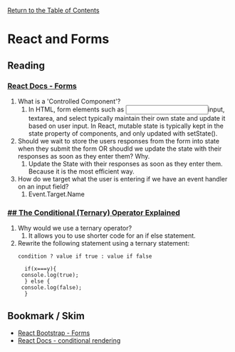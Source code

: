 [Return to the Table of Contents](README.md)

# React and Forms

## Reading

### [React Docs - Forms](https://reactjs.org/docs/forms.html)

1. What is a 'Controlled Component'?
   1. In HTML, form elements such as <input>input, textarea, and select typically maintain their own state and update it based on user input. In React, mutable state is typically kept in the state property of components, and only updated with setState().
2. Should we wait to store the users responses from the form into state when they submit the form OR shoudld we update the state with their responses as soon as they enter them? Why.
   1. Update the State with their responses as soon as they enter them. Because it is the most efficient way.
3. How do we target what the user is entering if we have an event handler on an input field?
   1. Event.Target.Name

### [## The Conditional (Ternary) Operator Explained](https://codeburst.io/javascript-the-conditional-ternary-operator-explained-cac7218beeff?gi=f2bfd974b831)

1. Why would we use a ternary operator?
   1. It allows you to use shorter code for an if else statement.
2. Rewrite the following statement using a ternary statement:
   ```
   condition ? value if true : value if false

     if(x===y){
    console.log(true);
     } else {
    console.log(false);
     }
   ```

## Bookmark / Skim

* [React Bootstrap - Forms](https://react-bootstrap.github.io/components/forms/)
* [React Docs - conditional rendering](https://reactjs.org/docs/conditional-rendering.html)
